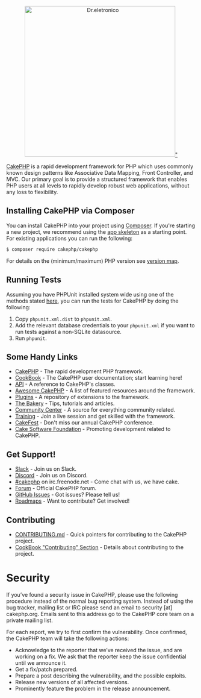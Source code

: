 <p align="center">
    <a href="https://www.dreletronico.com/" target="_blank" >
      <img alt="Dr.eletronico" width="400" src="https://<img src="https://cdn.awsli.com.br/400x300/1323/1323007/logo/64824ac9cc.jpeg">" 
    </a>
  </p>
  <p align="center">
     <!-- <a href="LICENSE" target="_blank">
          <img alt="Software License" src="https://img.shields.io/badge/license-MIT-brightgreen.svg?style=flat-square">
      </a>
      <img alt="Build Status" src="https://github.com/cakephp/cakephp/actions/workflows/ci.yml/badge.svg?branch=master">    
      <a href="https://codecov.io/gh/cakephp/cakephp/branch/master" target="_blank">
          <img alt="Coverage Status" src="https://img.shields.io/codecov/c/github/cakephp/cakephp?style=flat-square">
      </a>
      <a href="https://squizlabs.github.io/PHP_CodeSniffer/analysis/cakephp/cakephp/" target="_blank">
          <img alt="Code Consistency" src="https://squizlabs.github.io/PHP_CodeSniffer/analysis/cakephp/cakephp/grade.svg">
      </a>
      <a href="https://packagist.org/packages/cakephp/cakephp" target="_blank">
          <img alt="Total Downloads" src="https://img.shields.io/packagist/dt/cakephp/cakephp.svg?style=flat-square">
      </a>
      <a href="https://packagist.org/packages/cakephp/cakephp" target="_blank">
          <img alt="Latest Stable Version" src="https://img.shields.io/packagist/v/cakephp/cakephp.svg?style=flat-square&label=stable">
      </a>
  </p>-->
  
  [CakePHP](https://cakephp.org) is a rapid development framework for PHP which
  uses commonly known design patterns like Associative Data
  Mapping, Front Controller, and MVC.  Our primary goal is to provide a structured
  framework that enables PHP users at all levels to rapidly develop robust web
  applications, without any loss to flexibility.
  
  ## Installing CakePHP via Composer
  
  You can install CakePHP into your project using
  [Composer](https://getcomposer.org).  If you're starting a new project, we
  recommend using the [app skeleton](https://github.com/cakephp/app) as
  a starting point. For existing applications you can run the following:
  
  ``` bash
  $ composer require cakephp/cakephp
  ```
  
  For details on the (minimum/maximum) PHP version see [version map](https://github.com/cakephp/cakephp/wiki#version-map).
  
  ## Running Tests
  
  Assuming you have PHPUnit installed system wide using one of the methods stated
  [here](https://phpunit.de/manual/current/en/installation.html), you can run the
  tests for CakePHP by doing the following:
  
  1. Copy `phpunit.xml.dist` to `phpunit.xml`.
  2. Add the relevant database credentials to your `phpunit.xml` if you want to run tests against
     a non-SQLite datasource.
  3. Run `phpunit`.
  
  ## Some Handy Links
  
  * [CakePHP](https://cakephp.org) - The rapid development PHP framework.
  * [CookBook](https://book.cakephp.org) - The CakePHP user documentation; start learning here!
  * [API](https://api.cakephp.org) - A reference to CakePHP's classes.
  * [Awesome CakePHP](https://github.com/FriendsOfCake/awesome-cakephp) - A list of featured resources around the framework.
  * [Plugins](https://plugins.cakephp.org) - A repository of extensions to the framework.
  * [The Bakery](https://bakery.cakephp.org) - Tips, tutorials and articles.
  * [Community Center](https://community.cakephp.org) - A source for everything community related.
  * [Training](https://training.cakephp.org) - Join a live session and get skilled with the framework.
  * [CakeFest](https://cakefest.org) - Don't miss our annual CakePHP conference.
  * [Cake Software Foundation](https://cakefoundation.org) - Promoting development related to CakePHP.
  
  ## Get Support!
  
  * [Slack](https://cakesf.herokuapp.com/) - Join us on Slack.
  * [Discord](https://discord.gg/k4trEMPebj) - Join us on Discord.
  * [#cakephp](https://webchat.freenode.net/?channels=#cakephp) on irc.freenode.net - Come chat with us, we have cake.
  * [Forum](https://discourse.cakephp.org/) - Official CakePHP forum.
  * [GitHub Issues](https://github.com/cakephp/cakephp/issues) - Got issues? Please tell us!
  * [Roadmaps](https://github.com/cakephp/cakephp/wiki#roadmaps) - Want to contribute? Get involved!
  
  ## Contributing
  
  * [CONTRIBUTING.md](.github/CONTRIBUTING.md) - Quick pointers for contributing to the CakePHP project.
  * [CookBook "Contributing" Section](https://book.cakephp.org/4/en/contributing.html) - Details about contributing to the project.
  
  # Security
  
  If you’ve found a security issue in CakePHP, please use the following procedure instead of the normal bug reporting system. Instead of using the bug tracker, mailing list or IRC please send an email to security [at] cakephp.org. Emails sent to this address go to the CakePHP core team on a private mailing list.
  
  For each report, we try to first confirm the vulnerability. Once confirmed, the CakePHP team will take the following actions:
  
  - Acknowledge to the reporter that we’ve received the issue, and are working on a fix. We ask that the reporter keep the issue confidential until we announce it.
  - Get a fix/patch prepared.
  - Prepare a post describing the vulnerability, and the possible exploits.
  - Release new versions of all affected versions.
  - Prominently feature the problem in the release announcement.
